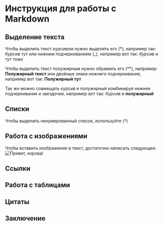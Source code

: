 # Инструкция для работы с Markdown

## Выделение текста

Чтобы выделить текст курсивом нужно выделить его (*),
например так: *Курсив тут* или нижним подчеркиванием (_), например вот так: _Курсив и тут тоже_

Чтобы выделить текст полужирным нужно обрамить его (**), например:  **Полужирный текст** или двойные знаки нижнего подчеркивания, например вот так: __Полужирный тут__

Так же можно совмещать курсив и полужирный комбинируя нижнее подчеркивание и звездочки, например вот так:
_Курсив и **полужирный**_

## Списки

Чтобы выделить ненумерованный список, используйте (*)

## Работа с изображениями

Чтобы вставить изображение в текст, достаточно написать следующее: ![Привет, корова!](cow.jpg)

## Ссылки

## Работа с таблицами

## Цитаты

## Заключение